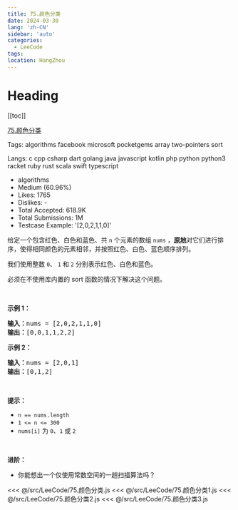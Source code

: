 ```yaml
---
title: 75.颜色分类
date: 2024-03-30
lang: 'zh-CN'
sidebar: 'auto'
categories:
  - LeeCode
tags:
location: HangZhou
---
```


# Heading

[[toc]]

[75.颜色分类](https://leetcode.cn/problems/sort-colors/description/)

Tags: algorithms facebook microsoft pocketgems array two-pointers sort

Langs: c cpp csharp dart golang java javascript kotlin php python python3 racket ruby rust scala swift typescript

- algorithms
- Medium (60.96%)
- Likes: 1765
- Dislikes: -
- Total Accepted: 618.9K
- Total Submissions: 1M
- Testcase Example: '[2,0,2,1,1,0]'

<p>给定一个包含红色、白色和蓝色、共&nbsp;<code>n</code><em> </em>个元素的数组<meta charset="UTF-8" />&nbsp;<code>nums</code>&nbsp;，<strong><a href="https://baike.baidu.com/item/%E5%8E%9F%E5%9C%B0%E7%AE%97%E6%B3%95" target="_blank">原地</a></strong>对它们进行排序，使得相同颜色的元素相邻，并按照红色、白色、蓝色顺序排列。</p>

<p>我们使用整数 <code>0</code>、&nbsp;<code>1</code> 和 <code>2</code> 分别表示红色、白色和蓝色。</p>

<ul>
</ul>

<p>必须在不使用库内置的 sort 函数的情况下解决这个问题。</p>

<p>&nbsp;</p>

<p><strong>示例 1：</strong></p>

<pre>
<strong>输入：</strong>nums = [2,0,2,1,1,0]
<strong>输出：</strong>[0,0,1,1,2,2]
</pre>

<p><strong>示例 2：</strong></p>

<pre>
<strong>输入：</strong>nums = [2,0,1]
<strong>输出：</strong>[0,1,2]
</pre>

<p>&nbsp;</p>

<p><strong>提示：</strong></p>

<ul>
	<li><code>n == nums.length</code></li>
	<li><code>1 &lt;= n &lt;= 300</code></li>
	<li><code>nums[i]</code> 为 <code>0</code>、<code>1</code> 或 <code>2</code></li>
</ul>

<p>&nbsp;</p>

<p><strong>进阶：</strong></p>

<ul>
	<li>你能想出一个仅使用常数空间的一趟扫描算法吗？</li>
</ul>

<<< @/src/LeeCode/75.颜色分类.js
<<< @/src/LeeCode/75.颜色分类1.js
<<< @/src/LeeCode/75.颜色分类2.js
<<< @/src/LeeCode/75.颜色分类3.js
